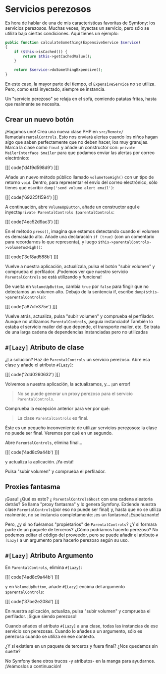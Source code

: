 # Servicios perezosos

Es hora de hablar de una de mis características favoritas de Symfony: los servicios perezosos. Muchas veces, inyectas un servicio, pero sólo se utiliza bajo ciertas condiciones. Aquí tienes un ejemplo:

```php
public function calculateSomething(ExpensiveService $service)
{
    if ($this->isCached()) {
        return $this->getCachedValue();
    }

    return $service->doSomethingExpensive();
}
```

En este caso, la mayor parte del tiempo, el `ExpensiveService` no se utiliza. Pero, como está inyectado, siempre se instancia.

Un "servicio perezoso" se relaja en el sofá, comiendo patatas fritas, hasta que realmente se necesita.

## Crear un nuevo botón

¡Hagamos uno! Crea una nueva clase PHP en `src/Remote/` llamada`ParentalControls`. Esto nos enviará alertas cuando los niños hagan algo que saben perfectamente que no deben hacer, los muy granujas. Marca la clase como `final` y añade un constructor con: `private MailerInterface $mailer` para que podamos enviar las alertas por correo electrónico:

[[[ code('d4f9d598d9') ]]]

Añade un nuevo método público llamado `volumeTooHigh()` con un tipo de retorno `void`. Dentro, para representar el envío del correo electrónico, sólo tienes que escribir `dump('send volume alert email')`:

[[[ code('69225f1594') ]]]

A continuación, abre `VolumeUpButton`, añade un constructor aquí e inyecta`private ParentalControls $parentalControls`:

[[[ code('4ec52d9ac3') ]]]

En el método `press()`, imagina que estamos detectando cuando el volumen es demasiado alto. Añade una declaración `if (true)` (con un comentario para recordarnos lo que representa), y luego `$this->parentalControls->volumeTooHigh()`:

[[[ code('3ef8ad588b') ]]]

Vuelve a nuestra aplicación, actualízala, pulsa el botón "subir volumen" y comprueba el perfilador. ¡Podemos ver que nuestro servicio `ParentalControls` se está utilizando y funciona!

De vuelta en `VolumeUpButton`, cambia `true` por `false` para fingir que no detectamos un volumen alto. Debajo de la sentencia if, escribe `dump($this->parentalControls)`:

[[[ code('a87cfe375e') ]]]

Vuelve atrás, actualiza, pulsa "subir volumen" y comprueba el perfilador. Aunque no utilizamos `ParentalControls`, ¡seguía instanciado! También lo estaba el servicio mailer del que depende, el transporte mailer, etc. Se trata de una larga cadena de dependencias instanciadas pero no utilizadas

## `#[Lazy]` Atributo de clase

¿La solución? Haz de `ParentalControls` un servicio perezoso. Abre esa clase y añade el atributo `#[Lazy]`:

[[[ code('2dd0260632') ]]]

Volvemos a nuestra aplicación, la actualizamos, y... ¡un error!

> No se puede generar un proxy perezoso para el servicio `ParentalControls`.

Comprueba la excepción anterior para ver por qué:

> La clase `ParentalControls` es final.

Éste es un pequeño inconveniente de utilizar servicios perezosos: la clase no puede ser final. Veremos por qué en un segundo.

Abre `ParentalControls`, elimina final...

[[[ code('4ad8c9a44b') ]]]

y actualiza la aplicación. ¡Ya está!

Pulsa "subir volumen" y comprueba el perfilador.

## Proxies fantasma

¡Guau! ¿Qué es esto? ¿ `ParentalControlsGhost` con una cadena aleatoria detrás? Se llama "proxy fantasma" y lo genera Symfony. Extiende nuestra clase `ParentalControls`(por eso no puede ser final) y, hasta que no se utiliza realmente, no se instancia completamente: ¡es un fantasma! ¡Espeluznante!

Pero, ¿y si no fuéramos "propietarios" de `ParentalControls`? ¿Y si formara parte de un paquete de terceros? ¿Cómo podríamos hacerlo perezoso? No podemos editar el código del proveedor, pero se puede añadir el atributo `#[Lazy]` a un argumento para hacerlo perezoso según su uso.

## `#[Lazy]` Atributo Argumento

En `ParentalControls`, elimina `#[Lazy]`:

[[[ code('4ad8c9a44b') ]]]

y en `VolumeUpButton`, añade `#[Lazy]` encima del argumento `$parentalControls`:

[[[ code('37be2e208d') ]]]

En nuestra aplicación, actualiza, pulsa "subir volumen" y comprueba el perfilador. ¡Sigue siendo perezoso!

Cuando añades el atributo `#[Lazy]` a una clase, todas las instancias de ese servicio son perezosas. Cuando lo añades a un argumento, sólo es perezoso cuando se utiliza en ese contexto.

¿Y si existiera en un paquete de terceros y fuera final? ¿Nos quedamos sin suerte?

No Symfony tiene otros trucos -y atributos- en la manga para ayudarnos. ¡Veámoslos a continuación!
